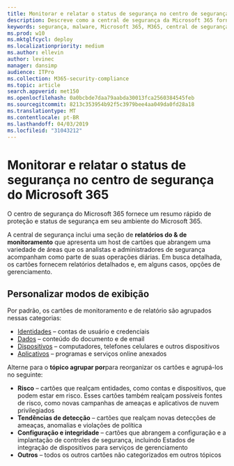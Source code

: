 ```yaml
---
title: Monitorar e relatar o status de segurança no centro de segurança do Microsoft 365
description: Descreve como a central de segurança da Microsoft 365 fornece um resumo rápido de proteção e status de segurança.
keywords: segurança, malware, Microsoft 365, M365, central de segurança, monitor, relatório, status
ms.prod: w10
ms.mktglfcycl: deploy
ms.localizationpriority: medium
ms.author: ellevin
author: levinec
manager: dansimp
audience: ITPro
ms.collection: M365-security-compliance
ms.topic: article
search.appverid: met150
ms.openlocfilehash: 0a0bcbde7daa79aabda30013fca2560384545feb
ms.sourcegitcommit: 8213c353954b92f5c3979bee4aa049da0fd28a18
ms.translationtype: MT
ms.contentlocale: pt-BR
ms.lasthandoff: 04/03/2019
ms.locfileid: "31043212"
---
```

# <a name="monitor-and-report-security-status-in-microsoft-365-security-center"></a>Monitorar e relatar o status de segurança no centro de segurança do Microsoft 365

O centro de segurança do Microsoft 365 fornece um resumo rápido de proteção e status de segurança em seu ambiente do Microsoft 365.

A central de segurança inclui uma seção de **relatórios do & de monitoramento** que apresenta um host de cartões que abrangem uma variedade de áreas que os analistas e administradores de segurança acompanham como parte de suas operações diárias. Em busca detalhada, os cartões fornecem relatórios detalhados e, em alguns casos, opções de gerenciamento.

## <a name="customize-views"></a>Personalizar modos de exibição

Por padrão, os cartões de monitoramento e de relatório são agrupados nessas categorias:
  
* [Identidades](monitor-and-report-identities.md) – contas de usuário e credenciais
* [Dados](monitor-data.md) – conteúdo do documento e de email
* [Dispositivos](monitor-devices.md) – computadores, telefones celulares e outros dispositivos
* [Aplicativos](monitor-apps.md) – programas e serviços online anexados

Alterne para o **tópico agrupar por**para reorganizar os cartões e agrupá-los no seguinte:

* **Risco** – cartões que realçam entidades, como contas e dispositivos, que podem estar em risco. Esses cartões também realçam possíveis fontes de risco, como novas campanhas de ameaças e aplicativos de nuvem privilegiados  
* **Tendências de detecção** – cartões que realçam novas detecções de ameaças, anomalias e violações de política
* **Configuração e integridade** – cartões que abrangem a configuração e a implantação de controles de segurança, incluindo Estados de integração de dispositivos para serviços de gerenciamento
* **Outros** – todos os outros cartões não categorizados em outros tópicos
